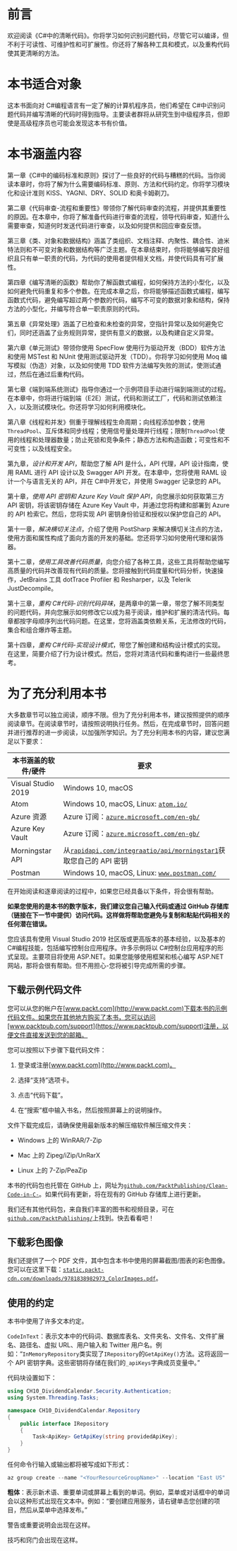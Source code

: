 # 前言

欢迎阅读《C#中的清晰代码》。你将学习如何识别问题代码，尽管它可以编译，但不利于可读性、可维护性和可扩展性。你还将了解各种工具和模式，以及重构代码使其更清晰的方法。

# 本书适合对象

这本书面向对 C#编程语言有一定了解的计算机程序员，他们希望在 C#中识别问题代码并编写清晰的代码时得到指导。主要读者群将从研究生到中级程序员，但即使是高级程序员也可能会发现这本书有价值。

# 本书涵盖内容

第一章《C#中的编码标准和原则》探讨了一些良好的代码与糟糕的代码。当你阅读本章时，你将了解为什么需要编码标准、原则、方法和代码约定。你将学习模块化和设计准则 KISS、YAGNI、DRY、SOLID 和奥卡姆剃刀。

第二章《代码审查-流程和重要性》带领你了解代码审查的流程，并提供其重要性的原因。在本章中，你将了解准备代码进行审查的流程，领导代码审查，知道什么需要审查，知道何时发送代码进行审查，以及如何提供和回应审查反馈。

第三章《类、对象和数据结构》涵盖了类组织、文档注释、内聚性、耦合性、迪米特法则和不可变对象和数据结构等广泛主题。在本章结束时，你将能够编写良好组织且只有单一职责的代码，为代码的使用者提供相关文档，并使代码具有可扩展性。

第四章《编写清晰的函数》帮助你了解函数式编程，如何保持方法的小型化，以及如何避免代码重复和多个参数。在完成本章之后，你将能够描述函数式编程，编写函数式代码，避免编写超过两个参数的代码，编写不可变的数据对象和结构，保持方法的小型化，并编写符合单一职责原则的代码。

第五章《异常处理》涵盖了已检查和未检查的异常，空指针异常以及如何避免它们，同时还涵盖了业务规则异常，提供有意义的数据，以及构建自定义异常。

第六章《单元测试》带领你使用 SpecFlow 使用行为驱动开发（BDD）软件方法和使用 MSTest 和 NUnit 使用测试驱动开发（TDD）。你将学习如何使用 Moq 编写模拟（伪造）对象，以及如何使用 TDD 软件方法编写失败的测试，使测试通过，然后在通过后重构代码。

第七章《端到端系统测试》指导你通过一个示例项目手动进行端到端测试的过程。在本章中，你将进行端到端（E2E）测试，代码和测试工厂，代码和测试依赖注入，以及测试模块化。你还将学习如何利用模块化。

第八章《线程和并发》侧重于理解线程生命周期；向线程添加参数；使用`ThreadPool`、互斥体和同步线程；使用信号量处理并行线程；限制`ThreadPool`使用的线程和处理器数量；防止死锁和竞争条件；静态方法和构造函数；可变性和不可变性；以及线程安全。

第九章，*设计和开发 API*，帮助您了解 API 是什么，API 代理，API 设计指南，使用 RAML 进行 API 设计以及 Swagger API 开发。在本章中，您将使用 RAML 设计一个与语言无关的 API，并在 C#中开发它，并使用 Swagger 记录您的 API。

第十章，*使用 API 密钥和 Azure Key Vault 保护 API*，向您展示如何获取第三方 API 密钥，将该密钥存储在 Azure Key Vault 中，并通过您将构建和部署到 Azure 的 API 检索它。然后，您将实现 API 密钥身份验证和授权以保护您自己的 API。

第十一章，*解决横切关注点*，介绍了使用 PostSharp 来解决横切关注点的方法，使用方面和属性构成了面向方面的开发的基础。您还将学习如何使用代理和装饰器。

第十二章，*使用工具改善代码质量*，向您介绍了各种工具，这些工具将帮助您编写高质量的代码并改善现有代码的质量。您将接触到代码度量和代码分析，快速操作，JetBrains 工具 dotTrace Profiler 和 Resharper，以及 Telerik JustDecompile。

第十三章，*重构 C#代码-识别代码异味*，是两章中的第一章，带您了解不同类型的问题代码，并向您展示如何修改它以成为易于阅读，维护和扩展的清洁代码。每章都按字母顺序列出代码问题。在这里，您将涵盖类依赖关系，无法修改的代码，集合和组合爆炸等主题。

第十四章，*重构 C#代码-实现设计模式*，带您了解创建和结构设计模式的实现。在这里，简要介绍了行为设计模式。然后，您将对清洁代码和重构进行一些最终思考。

# 为了充分利用本书

大多数章节可以独立阅读，顺序不限。但为了充分利用本书，建议按照提供的顺序阅读章节。在阅读章节时，请按照说明执行任务。然后，在完成章节时，回答问题并进行推荐的进一步阅读，以加强所学知识。为了充分利用本书的内容，建议您满足以下要求：

| **本书涵盖的软件/硬件** | **要求** |
| --- | --- |
| Visual Studio 2019 | Windows 10, macOS |
| Atom | Windows 10, macOS, Linux: [`atom.io/`](https://atom.io/) |
| Azure 资源 | Azure 订阅：[`azure.microsoft.com/en-gb/`](https://azure.microsoft.com/en-gb/) |
| Azure Key Vault | Azure 订阅：[`azure.microsoft.com/en-gb/`](https://azure.microsoft.com/en-gb/) |
| Morningstar API | 从[`rapidapi.com/integraatio/api/morningstar1`](https://rapidapi.com/integraatio/api/morningstar1)获取您自己的 API 密钥 |
| Postman | Windows 10, macOS, Linux: [`www.postman.com/`](https://www.postman.com/) |

在开始阅读和逐章阅读的过程中，如果您已经具备以下条件，将会很有帮助。

**如果您使用的是本书的数字版本，我们建议您自己输入代码或通过 GitHub 存储库（链接在下一节中提供）访问代码。这样做将帮助您避免与复制和粘贴代码相关的任何潜在错误。**

您应该具有使用 Visual Studio 2019 社区版或更高版本的基本经验，以及基本的 C#编程技能，包括编写控制台应用程序。许多示例将以 C#控制台应用程序的形式呈现。主要项目将使用 ASP.NET。如果您能够使用框架和核心编写 ASP.NET 网站，那将会很有帮助。但不用担心-您将被引导完成所需的步骤。

## 下载示例代码文件

您可以从您的帐户在[www.packt.com](http://www.packt.com)下载本书的示例代码文件。如果您在其他地方购买了本书，您可以访问[www.packtpub.com/support](https://www.packtpub.com/support)注册，以便文件直接发送到您的邮箱。

您可以按照以下步骤下载代码文件：

1.  登录或注册[www.packt.com](http://www.packt.com)。

1.  选择“支持”选项卡。

1.  点击“代码下载”。

1.  在“搜索”框中输入书名，然后按照屏幕上的说明操作。

文件下载完成后，请确保使用最新版本的解压缩软件解压缩文件夹：

+   Windows 上的 WinRAR/7-Zip

+   Mac 上的 Zipeg/iZip/UnRarX

+   Linux 上的 7-Zip/PeaZip

本书的代码包也托管在 GitHub 上，网址为[`github.com/PacktPublishing/Clean-Code-in-C-`](https://github.com/PacktPublishing/Clean-Code-in-C-)。如果代码有更新，将在现有的 GitHub 存储库上进行更新。

我们还有其他代码包，来自我们丰富的图书和视频目录，可在[`github.com/PacktPublishing/`](https://github.com/PacktPublishing/)上找到。快去看看吧！

## 下载彩色图像

我们还提供了一个 PDF 文件，其中包含本书中使用的屏幕截图/图表的彩色图像。您可以在这里下载：[`static.packt-cdn.com/downloads/9781838982973_ColorImages.pdf`](https://static.packt-cdn.com/downloads/9781838982973_ColorImages.pdf)。

## 使用的约定

本书中使用了许多文本约定。

`CodeInText`：表示文本中的代码词、数据库表名、文件夹名、文件名、文件扩展名、路径名、虚拟 URL、用户输入和 Twitter 用户名。例如：“`InMemoryRepository`类实现了`IRepository`的`GetApiKey()`方法。这将返回一个 API 密钥字典。这些密钥将存储在我们的`_apiKeys`字典成员变量中。”

代码块设置如下：

```cs
using CH10_DividendCalendar.Security.Authentication;
using System.Threading.Tasks;

namespace CH10_DividendCalendar.Repository
{
    public interface IRepository
    {
        Task<ApiKey> GetApiKey(string providedApiKey);
    }
}
```

任何命令行输入或输出都将被写成如下形式：

```cs
az group create --name "<YourResourceGroupName>" --location "East US"
```

**粗体**：表示新术语、重要单词或屏幕上看到的单词。例如，菜单或对话框中的单词会以这种形式出现在文本中。例如：“要创建应用服务，请右键单击您创建的项目，然后从菜单中选择发布。”

警告或重要说明会出现在这样。

技巧和窍门会出现在这样。
